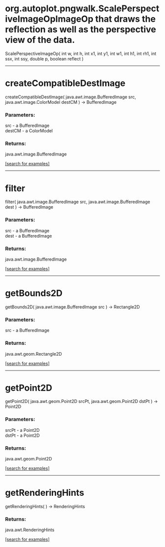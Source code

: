 # org.autoplot.pngwalk.ScalePerspectiveImageOpImageOp that draws the reflection as well as the perspective view of the data.
ScalePerspectiveImageOp( int w, int h, int x1, int y1, int w1, int h1, int rh1, int ssx, int ssy, double p, boolean reflect )


***
<a name="createCompatibleDestImage"></a>
# createCompatibleDestImage
createCompatibleDestImage( java.awt.image.BufferedImage src, java.awt.image.ColorModel destCM ) &rarr; BufferedImage



### Parameters:
src - a BufferedImage
<br>destCM - a ColorModel

### Returns:
java.awt.image.BufferedImage


<a href="https://github.com/autoplot/dev/search?q=createCompatibleDestImage&unscoped_q=createCompatibleDestImage">[search for examples]</a>

***
<a name="filter"></a>
# filter
filter( java.awt.image.BufferedImage src, java.awt.image.BufferedImage dest ) &rarr; BufferedImage



### Parameters:
src - a BufferedImage
<br>dest - a BufferedImage

### Returns:
java.awt.image.BufferedImage


<a href="https://github.com/autoplot/dev/search?q=filter&unscoped_q=filter">[search for examples]</a>

***
<a name="getBounds2D"></a>
# getBounds2D
getBounds2D( java.awt.image.BufferedImage src ) &rarr; Rectangle2D



### Parameters:
src - a BufferedImage

### Returns:
java.awt.geom.Rectangle2D


<a href="https://github.com/autoplot/dev/search?q=getBounds2D&unscoped_q=getBounds2D">[search for examples]</a>

***
<a name="getPoint2D"></a>
# getPoint2D
getPoint2D( java.awt.geom.Point2D srcPt, java.awt.geom.Point2D dstPt ) &rarr; Point2D



### Parameters:
srcPt - a Point2D
<br>dstPt - a Point2D

### Returns:
java.awt.geom.Point2D


<a href="https://github.com/autoplot/dev/search?q=getPoint2D&unscoped_q=getPoint2D">[search for examples]</a>

***
<a name="getRenderingHints"></a>
# getRenderingHints
getRenderingHints(  ) &rarr; RenderingHints



### Returns:
java.awt.RenderingHints


<a href="https://github.com/autoplot/dev/search?q=getRenderingHints&unscoped_q=getRenderingHints">[search for examples]</a>

